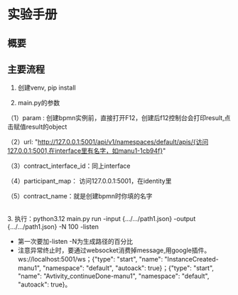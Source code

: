 # 实验手册


## 概要



## 主要流程

1.  创建venv, pip install

2.  main.py的参数

   （1）param : 创建bpmn实例前，直接打开F12，创建后f12控制台会打印result,点击赋值result的object

   （2）url: "http://127.0.0.1:5001/api/v1/namespaces/default/apis/{访问127.0.0.1:5001,在interface里有名字，如manu1-1cb94f}"

   （3）contract_interface_id：同上interface

   （4）participant_map： 访问127.0.0.1:5001，在identity里

   （5）contract_name：就是创建bpmn时你填的名字

​      
3. 执行：python3.12 main.py run -input {.../.../path1.json} -output {.../.../path1.json} -N 100 -listen

   * 第一次要加-listen     -N为生成路径的百分比
   * 注意异常终止时，要通过websocket消费掉message,用google插件。 ws://localhost:5001/ws；{"type": "start", "name": "InstanceCreated-manu1", "namespace": "default", "autoack": true}；{"type": "start", "name": "Avtivity_continueDone-manu1", "namespace": "default", "autoack": true}。


   ​

 